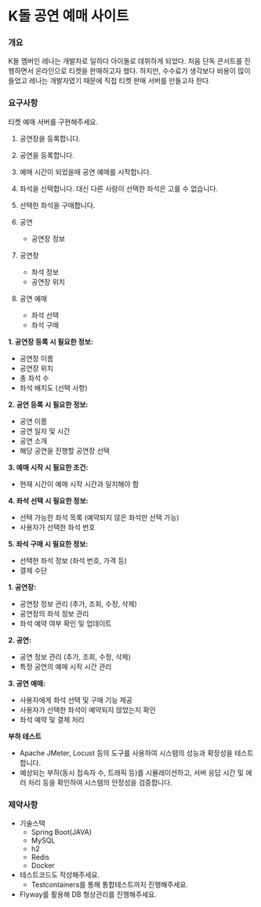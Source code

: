 # K돌 공연 예매 사이트

### 개요

K돌 멤버인 레나는 개발자로 일하다 아이돌로 데뷔하게 되었다. 처음 단독 콘서트를 진행하면서 온라인으로 티켓을 판매하고자 했다. 하지만, 수수료가 생각보다 비용이 많이 들었고 레나는 개발자였기 때문에 직접 티켓 판매 서버를 만들고자 한다. 

### 요구사항

티켓 예매 서버를 구현해주세요.

1. 공연장을 등록합니다.
2. 공연을 등록합니다.
3. 예매 시간이 되었을때 공연 예매를 시작합니다.
4. 좌석을 선택합니다. 대신 다른 사람이 선택한 좌석은 고를 수 없습니다.
5. 선택한 좌석을 구매합니다.

1. 공연
    - 공연장 정보
2. 공연장
    - 좌석 정보
    - 공연장 위치
3. 공연 예매
    - 좌석 선택
    - 좌석 구매

**1. 공연장 등록 시 필요한 정보:**

- 공연장 이름
- 공연장 위치
- 총 좌석 수
- 좌석 배치도 (선택 사항)

**2. 공연 등록 시 필요한 정보:**

- 공연 이름
- 공연 일자 및 시간
- 공연 소개
- 해당 공연을 진행할 공연장 선택

**3. 예매 시작 시 필요한 조건:**

- 현재 시간이 예매 시작 시간과 일치해야 함

**4. 좌석 선택 시 필요한 정보:**

- 선택 가능한 좌석 목록 (예약되지 않은 좌석만 선택 가능)
- 사용자가 선택한 좌석 번호

**5. 좌석 구매 시 필요한 정보:**

- 선택한 좌석 정보 (좌석 번호, 가격 등)
- 결제 수단

**1. 공연장:**

- 공연장 정보 관리 (추가, 조회, 수정, 삭제)
- 공연장의 좌석 정보 관리
- 좌석 예약 여부 확인 및 업데이트

**2. 공연:**

- 공연 정보 관리 (추가, 조회, 수정, 삭제)
- 특정 공연의 예매 시작 시간 관리

**3. 공연 예매:**

- 사용자에게 좌석 선택 및 구매 기능 제공
- 사용자가 선택한 좌석이 예약되지 않았는지 확인
- 좌석 예약 및 결제 처리

**부하 테스트**

- Apache JMeter, Locust 등의 도구를 사용하여 시스템의 성능과 확장성을 테스트합니다.
- 예상되는 부하(동시 접속자 수, 트래픽 등)를 시뮬레이션하고, 서버 응답 시간 및 에러 처리 등을 확인하여 시스템의 안정성을 검증합니다.

### 제약사항

- 기술스택
    - Spring Boot(JAVA)
    - MySQL
    - h2
    - Redis
    - Docker
- 테스트코드도 작성해주세요.
    - Testcontainers를 통해 통합테스트까지 진행해주세요.
- Flyway를 활용해 DB 형상관리를 진행해주세요.
